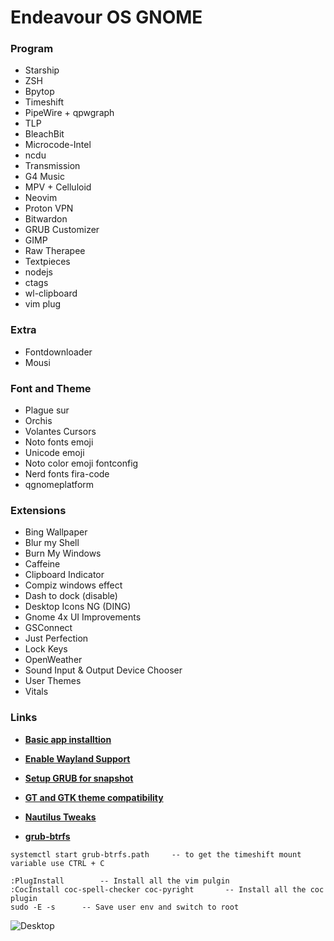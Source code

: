 # Endeavour OS GNOME

### Program

- Starship
- ZSH
- Bpytop
- Timeshift
- PipeWire + qpwgraph
- TLP
- BleachBit
- Microcode-Intel
- ncdu
- Transmission
- G4 Music
- MPV + Celluloid
- Neovim
- Proton VPN
- Bitwardon
- GRUB Customizer
- GIMP
- Raw Therapee
- Textpieces
-  nodejs 
- ctags 
- wl-clipboard
- vim plug

### Extra

- Fontdownloader
- Mousi

### Font and Theme
- Plague sur
- Orchis
- Volantes Cursors
- Noto fonts emoji
- Unicode emoji
- Noto color emoji fontconfig
- Nerd fonts fira-code
- qgnomeplatform

### Extensions
- Bing Wallpaper
- Blur my Shell
- Burn My Windows
- Caffeine 
- Clipboard Indicator 
- Compiz windows effect
- Dash to dock (disable)
- Desktop Icons NG (DING) 
- Gnome 4x UI Improvements
- GSConnect 
- Just Perfection 
- Lock Keys
- OpenWeather 
- Sound Input & Output Device Chooser 
- User Themes 
- Vitals

### Links
- [**Basic app installtion**](https://www.youtube.com/watch?v=8ORIVRKZnwQ "15 Things You MUST DO After Installing EndeavourOS")

- [**Enable Wayland Support**](https://forum.endeavouros.com/t/enable-wayland-gnome-gdm-with-nvidia-and-make-gestures-suspend-work/31621 "# [Enable wayland Gnome/GDM with Nvidia and make gestures+suspend work](https://forum.endeavouros.com/t/enable-wayland-gnome-gdm-with-nvidia-and-make-gestures-suspend-work/31621)")

- [**Setup GRUB for snapshot**](https://www.youtube.com/watch?v=6wUtRkEWBwE&t=349s "#   
How To: GRUB-BTRFS Snapshot Booting on Arch Linux Systems")

- [**GT and GTK theme compatibility**](https://wiki.archlinux.org/title/Uniform_look_for_Qt_and_GTK_applications "# Uniform look for Qt and GTK applications")

- [**Nautilus Tweaks**](https://www.youtube.com/watch?v=wp6iKDiBfc8&t=983s "10 Tweaks To Make Nautilus/Files Better | Workflow | Productivity")

- [**grub-btrfs**](https://github.com/Antynea/grub-btrfs "grub-btrfs")

````
systemctl start grub-btrfs.path 	-- to get the timeshift mount variable use CTRL + C
````

````
:PlugInstall 		-- Install all the vim pulgin 
:CocInstall coc-spell-checker coc-pyright 		-- Install all the coc plugin 
sudo -E -s      -- Save user env and switch to root
````

![Desktop](https://i.redd.it/riu2urpqy2f91.png)
